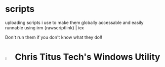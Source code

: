 # scripts
uploading scripts i use to make them globally accessable and easily runnable using irm {rawscriptlink} | iex

Don't run them if you don't know what they do!!

# <img src="https://christitus.com/images/logo-full.png" alt="LOGO" style="width: 5%;"/> Chris Titus Tech's Windows Utility


